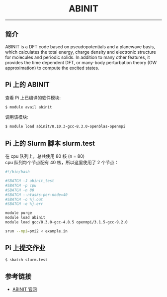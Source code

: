 # <center>ABINIT</center> 

-----

## 简介

ABINIT is a DFT code based on pseudopotentials and a planewave basis, which calculates the total energy, charge density and electronic structure for molecules and periodic solids. In addition to many other features, it provides the time dependent DFT, or many-body perturbation theory (GW approximation) to compute the excited states.

## Pi 上的 ABINIT
查看 Pi 上已编译的软件模块:
```bash
$ module avail abinit
```

调用该模块:
```bash
$ module load abinit/8.10.3-gcc-8.3.0-openblas-openmpi
```

## Pi 上的 Slurm 脚本 slurm.test

在 cpu 队列上，总共使用 80 核 (n = 80)<br>
cpu 队列每个节点配有 40 核，所以这里使用了 2 个节点：
```bash
#!/bin/bash

#SBATCH -J abinit_test
#SBATCH -p cpu
#SBATCH -n 80
#SBATCH --ntasks-per-node=40
#SBATCH -o %j.out
#SBATCH -e %j.err

module purge
module load abinit
module load gcc/8.3.0-gcc-4.8.5 openmpi/3.1.5-gcc-9.2.0

srun --mpi=pmi2 < example.in
```

## Pi 上提交作业
```bash
$ sbatch slurm.test
```

## 参考链接
- [ABINIT 官网](http://www.abinit.org)

